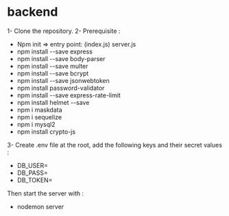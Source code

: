 # backend

1- Clone the repository.
2- Prerequisite :
- Npm init => entry point: (index.js) server.js
- npm install --save express
- npm install --save body-parser
- npm install --save multer
- npm install --save bcrypt
- npm install --save jsonwebtoken
- npm install password-validator
- npm install --save express-rate-limit
- npm install helmet --save
- npm i maskdata
- npm i sequelize
- npm i mysql2
- npm install crypto-js


3- Create .env file at the root, add the following keys and their secret values :
- DB_USER=
- DB_PASS=
- DB_TOKEN=


Then start the server with : 
- nodemon server